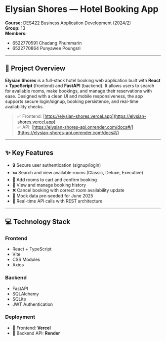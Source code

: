 # Elysian Shores — Hotel Booking App

**Course:** DES422 Business Application Development (2024/2)  
**Group:** 13  
**Members:**
- 6522770591 Chadang Phummarin
- 6522770864 Punyawee Poungsri

---

## 🌴 Project Overview

**Elysian Shores** is a full-stack hotel booking web application built with **React + TypeScript** (frontend) and **FastAPI** (backend). It allows users to search for available rooms, make bookings, and manage their reservations with ease. Designed with a clean UI and mobile responsiveness, the app supports secure login/signup, booking persistence, and real-time availability checks.

> ✅ Frontend: [https://elysian-shores.vercel.app](https://elysian-shores.vercel.app)  
> ✅ API: [https://elysian-shores-api.onrender.com/docs#/](https://elysian-shores-api.onrender.com/docs#/)

---

## ✨ Key Features

- 🔒 Secure user authentication (signup/login)
- 🛏️ Search and view available rooms (Classic, Deluxe, Executive)
- 🛒 Add rooms to cart and confirm booking
- 📃 View and manage booking history
- ❌ Cancel booking with correct room availability update
- 📆 Mock data pre-seeded for June 2025
- 🔗 Real-time API calls with REST architecture

---

## 💻 Technology Stack

### Frontend
- React + TypeScript
- Vite
- CSS Modules
- Axios

### Backend
- FastAPI
- SQLAlchemy
- SQLite
- JWT Authentication

### Deployment
- 🔹 Frontend: **Vercel**
- 🔹 Backend API: **Render**